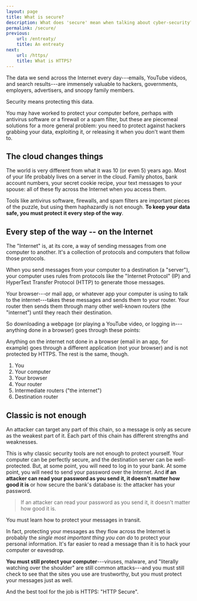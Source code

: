 ```yaml
---
layout: page
title: What is secure?
description: What does 'secure' mean when talking about cyber-security?
permalink: /secure/
previous:
    url: /entreaty/
    title: An entreaty
next:
    url: /https/
    title: What is HTTPS?
---
```


The data we send across the Internet every day---emails, YouTube videos, and search results---are immensely valuable to hackers, governments, employers, advertisers, and snoopy family members.

Security means protecting this data.

You may have worked to protect your computer before, perhaps with antivirus software or a firewall or a spam filter, but these are piecemeal solutions for a more general problem: you need to protect against hackers grabbing your data, exploiting it, or releasing it when you don't want them to.

## The cloud changes things

The world is very different from what it was 10 (or even 5) years ago. Most of your life probably lives on a server in the cloud. Family photos, bank account numbers, your secret cookie recipe, your text messages to your spouse: all of these fly across the Internet when you access them.

Tools like antivirus software, firewalls, and spam filters are important pieces of the puzzle, but using them haphazardly is not enough. **To keep your data safe, you must protect it every step of the way**.

## Every step of the way -- on the Internet

The "Internet" is, at its core, a way of sending messages from one computer to another. It's a collection of protocols and computers that follow those protocols.

When you send messages from your computer to a destination (a "server"), your computer uses rules from protocols like the "Internet Protocol" (IP) and HyperText Transfer Protocol (HTTP) to generate those messages.

Your browser---or mail app, or whatever app your computer is using to talk to the internet---takes  these messages and sends them to your router. Your router then sends them through many other well-known routers (the "internet") until they reach their destination.

So downloading a webpage (or playing a YouTube video, or logging in---anything done in a browser) goes through these points:

<aside class="sidenote">
Anything on the internet not done in a browser (email in an app, for example) goes through a different application (not your browser) and is not protected by HTTPS. The rest is the same, though.
</aside>

1. You
2. Your computer
3. Your browser
4. Your router
5. Intermediate routers ("the internet")
6. Destination router

## Classic is not enough

An attacker can target any part of this chain, so a message is only as secure as the weakest part of it. Each part of this chain has different strengths and weaknesses.

This is why classic security tools are not enough to protect yourself. Your computer can be perfectly secure, and the destination server can be well-protected. But, at some point, you will need to log in to your bank. At some point, you will need to send your password over the Internet. And **if an attacker can read your password as you send it, it doesn't matter how good it is** or how secure the bank's database is: the attacker has your password.

<blockquote class="pullquote">
If an attacker can read your password as you send it, it doesn't matter how good it is.
</blockquote>

You must learn how to protect your messages in transit.

In fact, protecting your messages as they flow across the Internet is probably the *single most important thing you can do* to protect your personal information. It's far easier to read a message than it is to hack your computer or eavesdrop.

**You must still protect your computer**---viruses, malware, and "literally watching over the shoulder" are still common attacks---and you must still check to see that the sites you use are trustworthy, but you must protect your messages just as well.

And the best tool for the job is HTTPS: "HTTP Secure".